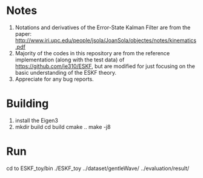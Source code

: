 # Notes
1. Notations and derivatives of the Error-State Kalman Filter are from the paper: http://www.iri.upc.edu/people/jsola/JoanSola/objectes/notes/kinematics.pdf
2. Majority of the codes in this repository are from the reference implementation (along with the test data) of https://github.com/je310/ESKF, but are modified for just focusing on the basic understanding of the ESKF theory.
3. Appreciate for any bug reports.


# Building 
1.  install the Eigen3
2.  mkdir build
    cd build 
    cmake .. 
    make -j8

# Run
cd to ESKF_toy/bin
./ESKF_toy ../dataset/gentleWave/ ../evaluation/result/
